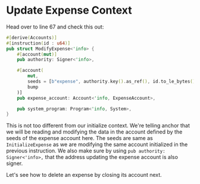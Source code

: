 # Update Expense Context

Head over to line 67 and check this out:

```rust
#[derive(Accounts)]
#[instruction(id : u64)]
pub struct ModifyExpense<'info> {
    #[account(mut)]
    pub authority: Signer<'info>,

    #[account(
        mut,
        seeds = [b"expense", authority.key().as_ref(), id.to_le_bytes().as_ref()],
        bump
    )]
    pub expense_account: Account<'info, ExpenseAccount>,

    pub system_program: Program<'info, System>,
}
```

This is not too different from our initialize context. We're telling anchor that we will be reading and modifying the data in the account defined by the seeds of the expense account here. The seeds are same as `InitializeExpense` as we are modifying the same account initialized in the previous instruction.
We also make sure by using `pub authority: Signer<'info>,` that the address updating the expense account is also signer.

Let's see how to delete an expense by closing its account next.
